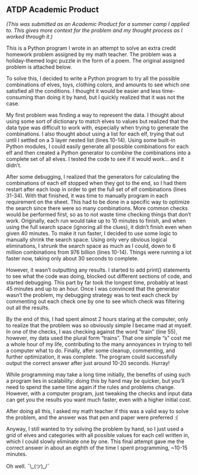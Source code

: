 ## ATDP Academic Product
*(This was submitted as an Academic Product for a summer camp I applied to. This gives more context for the problem and my thought process as I worked through it.)*

This is a Python program I wrote in an attempt to solve an extra credit homework problem assigned by my math teacher. The problem was a holiday-themed logic puzzle in the form of a poem. The original assigned problem is attached below.

To solve this, I decided to write a Python program to try all the possible combinations of elves, toys, clothing colors, and amounts to see which one satisfied all the conditions. I thought it would be easier and less time-consuming than doing it by hand, but I quickly realized that it was not the case.

My first problem was finding a way to represent the data. I thought about using some sort of dictionary to match elves to values but realized that the data type was difficult to work with, especially when trying to generate the combinations. I also thought about using a list for each elf, trying that out until I settled on a 3 layer nested list (lines 10-14). Using some built-in Python modules, I could easily generate all possible combinations for each elf and then created a Python generator to combine the combinations into a complete set of all elves. I tested the code to see if it would work… and it didn’t.

After some debugging, I realized that the generators for calculating the combinations of each elf stopped when they got to the end, so I had them restart after each loop in order to get the full set of elf combinations (lines 31-34). With that finished, it was time to manually program in each requirement on the sheet. This had to be done in a specific way to optimize the search since there were so many combinations. More common checks would be performed first, so as to not waste time checking things that don’t work. Originally, each run would take up to 10 minutes to finish, and when using the full search space (ignoring all the clues), it didn’t finish even when given 40 minutes. To make it run faster, I decided to use some logic to manually shrink the search space. Using only very obvious logical eliminations, I shrunk the search space as much as I could, down to 6 million combinations from 976 billion (lines 10-14). Things were running a lot faster now, taking only about 30 seconds to complete. 

However, it wasn’t outputting any results. I started to add print() statements to see what the code was doing, blocked out different sections of code, and started debugging. This part by far took the longest time, probably at least 45 minutes and up to an hour. Once I was convinced that the generator wasn’t the problem, my debugging strategy was to test each check by commenting out each check one by one to see which check was filtering out all the results.

By the end of this, I had spent almost 2 hours staring at the computer, only to realize that the problem was so obviously simple I became mad at myself. In one of the checks, I was checking against the word “train” (line 55), however, my data used the plural form “trains”. That one simple “s” cost me a whole hour of my life, contributing to the many annoyances in trying to tell a computer what to do. Finally, after some cleanup, commenting, and further optimization, it was complete. The program could successfully output the correct answer after just around 10-20 seconds. Hurray!

While programming may take a long time initially, the benefits of using such a program lies in scalability: doing this by hand may be quicker, but you’ll need to spend the same time again if the rules and problems change. However, with a computer program, just tweaking the checks and input data can get you the results you want much faster, even with a higher initial cost.

After doing all this, I asked my math teacher if this was a valid way to solve the problem, and the answer was that pen and paper were preferred :(

Anyway, I still wanted to try solving the problem by hand, so I just used a grid of elves and categories with all possible values for each cell written in, which I could slowly eliminate one by one. This final attempt gave me the correct answer in about an eighth of the time I spent programming, ~10-15 minutes. 

Oh well. ¯\\\_(ツ)\_/¯
